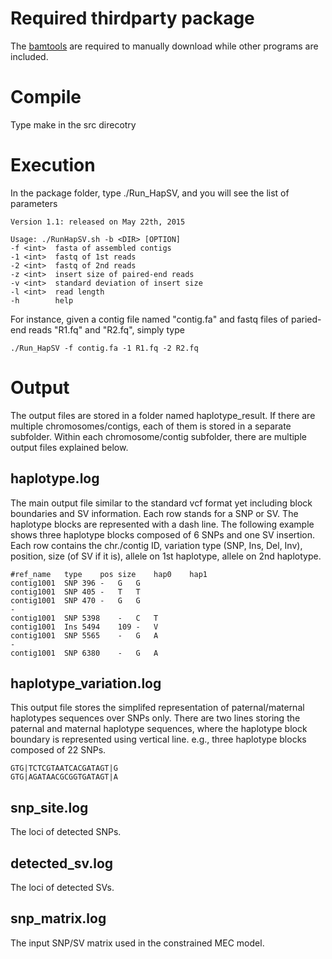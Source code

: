 # Required thirdparty package
The [bamtools][1] are required to manually download while other programs are included.

# Compile
Type make in the src direcotry

# Execution
In the package folder, type ./Run_HapSV, and you will see the list of parameters

    Version 1.1: released on May 22th, 2015

    Usage: ./RunHapSV.sh -b <DIR> [OPTION]
    -f <int>  fasta of assembled contigs
    -1 <int>  fastq of 1st reads
    -2 <int>  fastq of 2nd reads
    -z <int>  insert size of paired-end reads
    -v <int>  standard deviation of insert size
    -l <int>  read length
    -h        help

For instance, given a contig file named "contig.fa" and fastq files of paried-end reads "R1.fq" and "R2.fq", simply type

    ./Run_HapSV -f contig.fa -1 R1.fq -2 R2.fq

# Output
The output files are stored in a folder named haplotype_result. If there are multiple chromosomes/contigs, each of them is stored in a separate subfolder. Within each chromosome/contig subfolder, there are multiple output files explained below.

## haplotype.log
The main output file similar to the standard vcf format yet including block boundaries and SV information. Each row stands for a SNP or SV. The haplotype blocks are represented with a dash line. The following example shows three haplotype blocks composed of 6 SNPs and one SV insertion. Each row contains the chr./contig ID, variation type (SNP, Ins, Del, Inv), position, size (of SV if it is), allele on 1st haplotype, allele on 2nd haplotype.

    #ref_name	type	pos	size	hap0	hap1
    contig1001	SNP	396	-	G	G
    contig1001	SNP	405	-	T	T
    contig1001	SNP	470	-	G	G
    -
    contig1001	SNP	5398	-	C	T
    contig1001	Ins	5494	109	-	V
    contig1001	SNP	5565	-	G	A
    -
    contig1001	SNP	6380	-	G	A

## haplotype_variation.log
This output file stores the simplifed representation of paternal/maternal haplotypes sequences over SNPs only. There are two lines storing the paternal and maternal haplotype sequences, where the haplotype block boundary is represented using vertical line. e.g., three haplotype blocks composed of 22 SNPs.

    GTG|TCTCGTAATCACGATAGT|G
    GTG|AGATAACGCGGTGATAGT|A

## snp_site.log
The loci of detected SNPs.

## detected_sv.log
The loci of detected SVs.

## snp_matrix.log
The input SNP/SV matrix used in the constrained MEC model.

[1]: https://github.com/pezmaster31/bamtools
